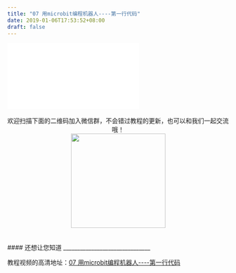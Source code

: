 ```yaml
---
title: "07 用microbit编程机器人----第一行代码"
date: 2019-01-06T17:53:52+08:00
draft: false
---
```





<div class="video">
<iframe src="//player.bilibili.com/player.html?aid=42310153&cid=74262220&page=1" scrolling="no" border="0" frameborder="no" framespacing="0" allowfullscreen="true"> </iframe>
</div>
<Br/>


<center>欢迎扫描下面的二维码加入微信群，不会错过教程的更新，也可以和我们一起交流哦！</center >

<center><img src="../../img/WechatIMG1189.jpeg" style="width: 215px; margin: unset;"/></center >
<Br/>
<Br/>
#### 还想让您知道
_______________________________

教程视频的高清地址：[07 用microbit编程机器人----第一行代码](https://www.bilibili.com/video/av42310153/)
